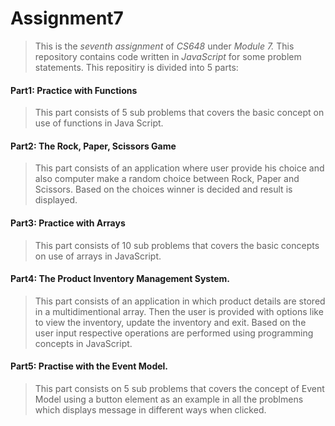 # Assignment7
>This is the _seventh assignment_ of *CS648* under *_Module 7_.*
This repository contains code written in *_JavaScript_* for some problem statements.
This repositiry is divided into 5 parts:
#### Part1: Practice with Functions
>This part consists of 5 sub problems that covers the basic concept on use of functions in Java Script.
#### Part2: The Rock, Paper, Scissors Game
>This part consists of an application where user provide his choice and also computer make a random choice between Rock, Paper and Scissors. Based on the choices winner is decided and result is displayed.
#### Part3: Practice with Arrays
>This part consists of 10 sub problems that covers the basic concepts on use of arrays in JavaScript.
#### Part4: The Product Inventory Management System.
>This part consists of an application in which product details are stored in a multidimentional array. Then the user is provided with options like to view the inventory, update the inventory and exit. Based on the user input respective operations are performed using programming concepts in JavaScript.
#### Part5: Practise with the Event Model.
>This part consists on 5 sub problems that covers the concept of Event Model using a button element as an example in all the problmens which displays message in different ways when clicked.